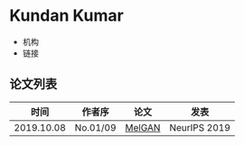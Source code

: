 # Kundan Kumar

- 机构
- 链接

## 论文列表

| 时间 | 作者序 | 论文 | 发表 |
|:-:|:-:|---|---|
| 2019.10.08 | No.01/09 | [MelGAN](../Models/TTS3_Vocoder/2019.10.08_MelGAN.md) | NeurIPS 2019 |